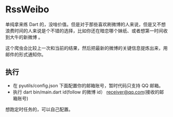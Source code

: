 # RssWeibo

单纯拿来练 Dart 的，没啥价值。但是对于那些喜欢刷微博的人来说，但是又不想浪费时间的人来说是个不错的选择，比如你还在暗恋哪个妹纸、或者想第一时间收到大牛的新微博
。

这个爬虫会比较上一次和当前的结果，然后把最新的微博的关键信息提炼出来，用邮件的形式通知你。

## 执行
* 在 pyutils/config.json 下面配置你的邮箱账号，暂时代码只支持 QQ 邮箱。
* 执行 dart bin/main.dart id(follow 的微博 id） receiver@qq.com(接收的邮箱账号)
 


想跑定时任务的，可以自己配置。